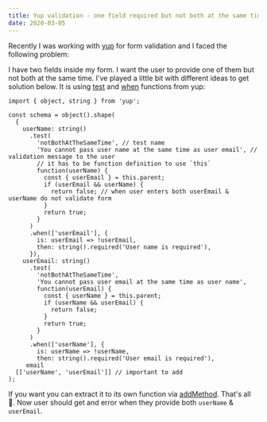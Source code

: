 ```yaml
---
title: Yup validation - one field required but not both at the same time
date: 2020-03-05
---
```


Recently I was working with [yup](https://github.com/jquense/yup) for form validation and
I faced the following problem:

I have two fields inside my form. I want the user to provide one of them but not both at the same time.
I've played a little bit with different ideas to get solution below. It is using [test](https://github.com/jquense/yup#mixedtestname-string-message-string--function-test-function-schema) and [when](https://github.com/jquense/yup#mixedwhenkeys-string--arraystring-builder-object--value-schema-schema-schema) functions
from yup:

```tsx
import { object, string } from 'yup';

const schema = object().shape(
  {
    userName: string()
      .test(
        'notBothAtTheSameTime', // test name
        'You cannot pass user name at the same time as user email', // validation message to the user
        // it has to be function definition to use `this`
        function(userName) {
          const { userEmail } = this.parent;
          if (userEmail && userName) {
            return false; // when user enters both userEmail & userName do not validate form
          }
          return true;
        }
      )
      .when(['userEmail'], {
        is: userEmail => !userEmail,
        then: string().required('User name is required'),
      }),
    userEmail: string()
      .test(
        'notBothAtTheSameTime',
        'You cannot pass user email at the same time as user name',
        function(userEmail) {
          const { userName } = this.parent;
          if (userName && userEmail) {
            return false;
          }
          return true;
        }
      )
      .when(['userName'], {
        is: userName => !userName,
        then: string().required('User email is required'),
     email
  [['userName', 'userEmail']] // important to add
);
```

If you want you can extract it to its own function via [addMethod](https://github.com/jquense/yup#yupaddmethodschematype-schema-name-string-method--schema-void). That's all 🎉. Now user
should get and error when they provide both `userName` & `userEmail`.
